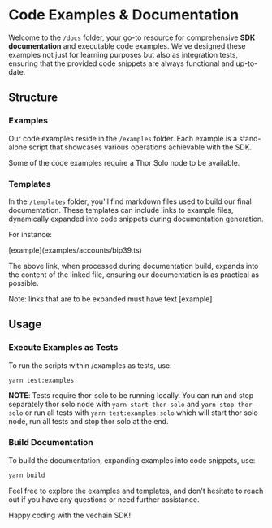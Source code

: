 # Code Examples & Documentation

Welcome to the `/docs` folder, your go-to resource for comprehensive **SDK documentation** and executable code examples. We've designed these examples not just for learning purposes but also as integration tests, ensuring that the provided code snippets are always functional and up-to-date.

## Structure

### Examples

Our code examples reside in the `/examples` folder. Each example is a stand-alone script that showcases various operations achievable with the SDK.

Some of the code examples require a Thor Solo node to be available.

### Templates

In the `/templates` folder, you'll find markdown files used to build our final documentation. These templates can include links to example files, dynamically expanded into code snippets during documentation generation.

For instance:

\[example](examples/accounts/bip39.ts)

The above link, when processed during documentation build, expands into the content of the linked file, ensuring our documentation is as practical as possible.

Note: links that are to be expanded must have text \[example]

## Usage

### Execute Examples as Tests

To run the scripts within /examples as tests, use:
``` bash
yarn test:examples
```

**NOTE**: Tests require thor-solo to be running locally. You can run and stop separately thor solo node with `yarn start-thor-solo` and `yarn stop-thor-solo` or run all tests with `yarn test:examples:solo` which will start thor solo node, run all tests and stop thor solo at the end.


### Build Documentation

To build the documentation, expanding examples into code snippets, use:
``` bash
yarn build
```

Feel free to explore the examples and templates, and don't hesitate to reach out if you have any questions or need further assistance.

Happy coding with the vechain SDK!
